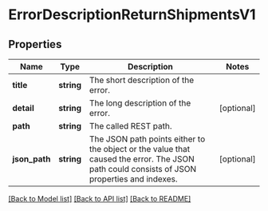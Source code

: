 # ErrorDescriptionReturnShipmentsV1

## Properties
Name | Type | Description | Notes
------------ | ------------- | ------------- | -------------
**title** | **string** | The short description of the error. | 
**detail** | **string** | The long description of the error. | [optional] 
**path** | **string** | The called REST path. | 
**json_path** | **string** | The JSON path points either to the object or the value that caused the error. The JSON path could consists of JSON properties and indexes. | [optional] 

[[Back to Model list]](../../README.md#documentation-for-models) [[Back to API list]](../../README.md#documentation-for-api-endpoints) [[Back to README]](../../README.md)

